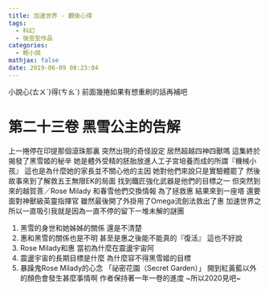 ```yaml
---
title: 加速世界 - 觀後心得
tags:
  - 科幻
  - 後宮型作品
categories:
  - 輕小說
mathjax: false
date: 2019-06-09 08:23:04
---
```


小說心(ㄊㄨˋ)得(ㄘㄠˊ)
前面幾捲如果有想重刷的話再補吧
<!--more-->

# 第二十三卷 黑雪公主的告解
上一捲停在印提那個滾珠那裏 突然出現的奇怪設定 居然超越四神四獸嗎
這集終於揭發了黑雪姬的秘辛 她是體外受精的胚胎放進人工子宮培養而成的所謂『機械小孩』
這也是為什麼她的家長並不關心他的主因 她對他們來說只是實驗體罷了
然後故事來到了解救五王無限EK的局面 找到鐵匠強化武器是他們的目標之一
但突然到來的越賀莟／Rose Milady 和春雪他們交換情報 為了拯救惠
結果來到一座塔 還要面對神獸級英靈指揮官 雖然最後開了外掛用了Omega流劍法救出了惠
加速世界之所以一直吸引我就是因為一直不停的留下一堆未解的謎團
1. 黑雪的身世和她姊姊的關係 還是不清楚
2. 惠和黑雪的關係也是不明 甚至是惠之後能不能真的『復活』 這也不好說
3. Rose Milady和惠 當初為什麼在震盪宇宙阿
4. 震盪宇宙的長期目標是什麼 為什麼容不得黑雪姬的目標
5. 暴躁鬼Rose Milady的心念 「祕密花園（Secret Garden）」 開到紅黃藍以外的顏色會發生甚麼事情啊
作者保持著一年一卷的進度
~所以2020見吧~